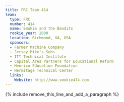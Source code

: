 ```yaml
---
title: FRC Team 414
team:
  type: FRC
  number: 414
  name: Smokie and the Bandits
  rookie_year: 2000
  location: Richmond, VA, USA
  sponsors:
  - Farmer Machine Company
  - Jersey Mike's Subs
  - ITT Technical Institute
  - Capital Area Partners for Educational Reform
  - Henrico Education Foundation
  - Hermitage Technical Center
  links:
    Website: http://www.smokie414.com
---
```


{% include remove_this_line_and_add_a_paragraph %}